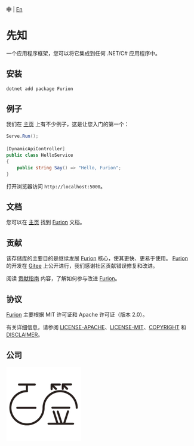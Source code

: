 **中** | [En](https://github.com/MonkSoul/Furion)

# 先知

一个应用程序框架，您可以将它集成到任何 .NET/C# 应用程序中。

## 安装

```powershell
dotnet add package Furion
```

## 例子

我们在 [主页](https://furion.net) 上有不少例子，这是让您入门的第一个：

```cs
Serve.Run();

[DynamicApiController]
public class HelloService
{
    public string Say() => "Hello, Furion";
}
```

打开浏览器访问 `http://localhost:5000`。

## 文档

您可以在 [主页](https://furion.net) 找到 [Furion](https://gitee.com/dotnetchina/Furion) 文档。

## 贡献

该存储库的主要目的是继续发展 [Furion](https://gitee.com/dotnetchina/Furion) 核心，使其更快、更易于使用。 [Furion](https://gitee.com/dotnetchina/Furion) 的开发在 [Gitee](https://gitee.com/dotnetchina/Furion) 上公开进行，我们感谢社区贡献错误修复和改进。

阅读 [贡献指南](https://gitee.com/dotnetchina/Furion/blob/v4/CONTRIBUTING.md) 内容，了解如何参与改进 [Furion](https://gitee.com/dotnetchina/Furion)。

## 协议

[Furion](https://gitee.com/dotnetchina/Furion) 主要根据 MIT 许可证和 Apache 许可证（版本 2.0）。

有关详细信息，请参阅 [LICENSE-APACHE](https://gitee.com/dotnetchina/Furion/blob/v4/LICENSE-APACHE)、[LICENSE-MIT](https://gitee.com/dotnetchina/Furion/blob/v4/LICENSE-MIT)、[COPYRIGHT](https://gitee.com/dotnetchina/Furion/blob/v4/COPYRIGHT.md) 和 [DISCLAIMER](https://gitee.com/dotnetchina/Furion/blob/v4/DISCLAIMER.md)。

## 公司

[![](./assets/company.png)](https://baiqian.com)
